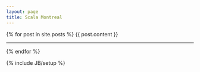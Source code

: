 ```yaml
---
layout: page
title: Scala Montreal
---
```


{% for post in site.posts %}
  {{ post.content }}
  <hr />
{% endfor %}

{% include JB/setup %}